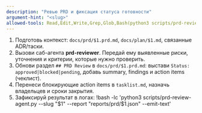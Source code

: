 ```yaml
---
description: "Ревью PRD и фиксация статуса готовности"
argument-hint: "<slug>"
allowed-tools: Read,Edit,Write,Grep,Glob,Bash(python3 scripts/prd-review-agent.py:*)
---
```

1) Подготовь контекст: `docs/prd/$1.prd.md`, `docs/plan/$1.md`, связанные ADR/таски.
2) Вызови саб-агента **prd-reviewer**. Передай ему выявленные риски, уточнения и критерии, которые нужно проверить.
3) Обнови раздел `## PRD Review` в `docs/prd/$1.prd.md`: выстави `Status: approved|blocked|pending`, добавь summary, findings и action items (чеклист).
4) Перенеси блокирующие action items в `tasklist.md`, назначь владельцев и сроки закрытия.
5) Зафиксируй результат в логах:
!bash -lc 'python3 scripts/prd-review-agent.py --slug "$1" --report "reports/prd/$1.json" --emit-text'
